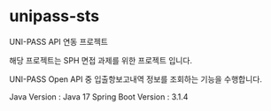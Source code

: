 # unipass-sts
UNI-PASS API 연동 프로젝트

해당 프로젝트는 SPH 면접 과제를 위한 프로젝트 입니다.

UNI-PASS Open API 중 입출항보고내역 정보를 조회하는 기능을 수행합니다.

Java Version : Java 17
Spring Boot Version : 3.1.4
